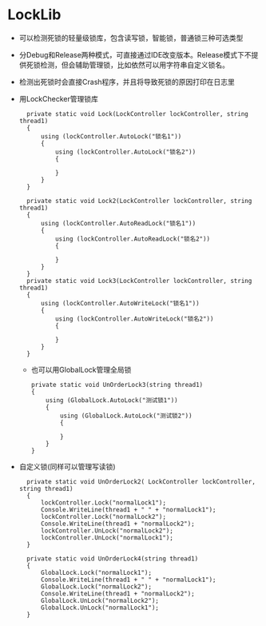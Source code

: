 # LockLib
- 可以检测死锁的轻量级锁库，包含读写锁，智能锁，普通锁三种可选类型
- 分Debug和Release两种模式，可直接通过IDE改变版本。Release模式下不提供死锁检测，但会辅助管理锁，比如依然可以用字符串自定义锁名。
- 检测出死锁时会直接Crash程序，并且将导致死锁的原因打印在日志里

- 用LockChecker管理锁库

        private static void Lock(LockController lockController, string thread1)
        {
            using (lockController.AutoLock("锁名1"))
            {
                using (lockController.AutoLock("锁名2"))
                {
                
                }
            }
        }

        private static void Lock2(LockController lockController, string thread1)
        {
            using (lockController.AutoReadLock("锁名1"))
            {
                using (lockController.AutoReadLock("锁名2"))
                {
                
                }
            }
        }
        private static void Lock3(LockController lockController, string thread1)
        {
            using (lockController.AutoWriteLock("锁名1"))
            {
                using (lockController.AutoWriteLock("锁名2"))
                {
                
                }
            }
        }

  - 也可以用GlobalLock管理全局锁
    
        private static void UnOrderLock3(string thread1)
        {
            using (GlobalLock.AutoLock("测试锁1"))
            {
                using (GlobalLock.AutoLock("测试锁2"))
                {
                    
                }
            }
        }

- 自定义锁(同样可以管理写读锁)

        private static void UnOrderLock2( LockController lockController, string thread1)
        {
            lockController.Lock("normalLock1");
            Console.WriteLine(thread1 + " " + "normalLock1");
            lockController.Lock("normalLock2");
            Console.WriteLine(thread1 + "normalLock2");
            lockController.UnLock("normalLock2");
            lockController.UnLock("normalLock1");
        }

        private static void UnOrderLock4(string thread1)
        {
            GlobalLock.Lock("normalLock1");
            Console.WriteLine(thread1 + " " + "normalLock1");
            GlobalLock.Lock("normalLock2");
            Console.WriteLine(thread1 + "normalLock2");
            GlobalLock.UnLock("normalLock2");
            GlobalLock.UnLock("normalLock1");
        }
  
